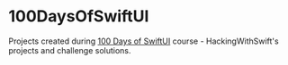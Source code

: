 # 100DaysOfSwiftUI

Projects created during [100 Days of SwiftUI](https://www.hackingwithswift.com/100/swiftui) course - HackingWithSwift's projects and challenge solutions. 

